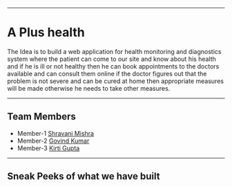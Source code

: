 ***
# A Plus health

The Idea is to build a web application for health monitoring and diagnostics system where the patient can come to our site and know about his health and if he is ill or not healthy then he can book appointments to the doctors available and can consult them online if the doctor figures out that the problem is not severe and can be cured at home then appropriate measures will be made otherwise he needs to take other measures.

---

## Team Members

- Member-1 [Shravani Mishra](https://github.com/ShravaniMishra)
- Member-2 [Govind Kumar](https://github.com/govind-kumarr)
- Member-3 [Kirti Gupta](https://github.com/kirti2818)

---

## Sneak Peeks of what we have built

